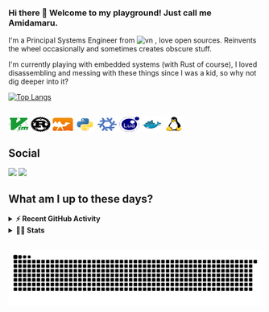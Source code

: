 ### Hi there 👋 Welcome to my playground! Just call me Amidamaru.

<!-- <p align="center">
  <b>Visitors</b><br>
  <img src="https://profile-counter.glitch.me/thaodt/count.svg" />
</p> -->

I'm a Principal Systems Engineer from <img src="https://static.dwcdn.net/css/flag-icons/flags/4x3/vn.svg" alt="vn" height="25"/> , 
love open sources. Reinvents the wheel occasionally and sometimes creates obscure stuff.

I'm currently playing with embedded systems (with Rust of course), I loved disassembling and messing with these things since I was a kid, so why not dig deeper into it? 
<br>

[![Top Langs](https://github-readme-stats.vercel.app/api/top-langs/?username=thaodt&layout=compact&theme=gotham&cache_seconds=86400)](https://github.com/thaodt/thaodt)


<div style="display: inline_block"><br>
  <img align="center" alt="thaodt-nvim" height="30" width="40" src="https://raw.githubusercontent.com/devicons/devicon/master/icons/vim/vim-plain.svg">
  <img align="center" alt="thaodt-rust" height="30" width="40" src="https://raw.githubusercontent.com/devicons/devicon/master/icons/rust/rust-original.svg">
  <img align="center" alt="thaodt-ocaml" height="30" width="40" src="https://raw.githubusercontent.com/devicons/devicon/master/icons/ocaml/ocaml-original.svg">
  <img align="center" alt="thaodt-python" height="30" width="40" src="https://raw.githubusercontent.com/devicons/devicon/master/icons/python/python-original.svg">
  <img align="center" alt="thaodt-nix" height="30" width="40" src="https://raw.githubusercontent.com/devicons/devicon/master/icons/nixos/nixos-plain.svg">  
  <img align="center" alt="thaodt-lua" height="30" width="40" src="https://raw.githubusercontent.com/devicons/devicon/master/icons/lua/lua-plain.svg">
  <img align="center" alt="thaodt-docker" height="30" width="40" src="https://raw.githubusercontent.com/devicons/devicon/master/icons/docker/docker-original.svg">
  <img align="center" alt="thaodt-linux" height="30" width="40" src="https://raw.githubusercontent.com/devicons/devicon/master/icons/linux/linux-original.svg">
</div>

## Social

<div>
  <a href="https://twitter.com/dreamsparkis" target="_blank"><img src="https://img.shields.io/badge/-Twitter-%23E4405F?style=for-the-badge&logo=twitter&logoColor=white" target="_blank"></a>
  <a href = "mailto:ardtimeit@gmail.com"><img src="https://img.shields.io/badge/-Gmail-%23333?style=for-the-badge&logo=gmail&logoColor=white" target="_blank"></a>

</div>

## What am I up to these days?
<details>
  <summary><b>⚡ Recent GitHub Activity</b></summary>
    <p>

<!--START_SECTION:activity-->
1. 💪 Opened PR [#12](https://github.com/ezex-io/ezex-core/pull/12) in [ezex-io/ezex-core](https://github.com/ezex-io/ezex-core)
2. 🗣 Commented on [#11](https://github.com/ezex-io/ezex-core/issues/11#issuecomment-2812399668) in [ezex-io/ezex-core](https://github.com/ezex-io/ezex-core)
3. 💪 Opened PR [#7](https://github.com/ezex-io/ezex-core/pull/7) in [ezex-io/ezex-core](https://github.com/ezex-io/ezex-core)
4. ❌ Closed PR [#6](https://github.com/ezex-io/ezex-core/pull/6) in [ezex-io/ezex-core](https://github.com/ezex-io/ezex-core)
5. ❌ Reopened PR [#6](https://github.com/ezex-io/ezex-core/pull/6) in [ezex-io/ezex-core](https://github.com/ezex-io/ezex-core)
6. 💪 Opened PR [#5](https://github.com/ezex-io/ezex-core/pull/5) in [ezex-io/ezex-core](https://github.com/ezex-io/ezex-core)
7. 🎉 Merged PR [#28](https://github.com/thaodt/feeds-reader/pull/28) in [thaodt/feeds-reader](https://github.com/thaodt/feeds-reader)
8. 💪 Opened PR [#27](https://github.com/OneVariable/poststation-util/pull/27) in [OneVariable/poststation-util](https://github.com/OneVariable/poststation-util)
9. 🗣 Commented on [#217](https://github.com/jamesmunns/postcard/issues/217#issuecomment-2655440697) in [jamesmunns/postcard](https://github.com/jamesmunns/postcard)
10. 🗣 Commented on [#2](https://github.com/jamesmunns/postcard-spec-ng/issues/2#issuecomment-2655351313) in [jamesmunns/postcard-spec-ng](https://github.com/jamesmunns/postcard-spec-ng)
<!--END_SECTION:activity-->
  </p>
</details>


<details>
  <summary><b>👨‍💻 Stats</b></summary>
  <p align="center">
    <a>
      <img align="center" src="https://gist.githubusercontent.com/thaodt/1db1d598a9e4550fa45eaede87135b3b/raw/97f3e5e943703e61b223dbc8cfa33ae9a5beb97b/github-metrics.svg"/>
    </a>
  </p>
</details>
<br>
<p align="center">
  <img width="600" src="https://raw.githubusercontent.com/thaodt/thaodt/master/assets/github-snake.svg" />
</p>
